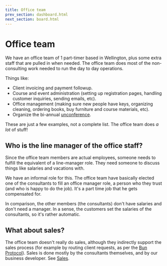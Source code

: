```yaml
---
title: Office team
prev_section: dashboard.html
next_section: board.html
---
```


Office team
===========

We have an office team of 1 part-timer based in Wellington, plus some extra staff that are pulled in when needed. The office team does most of the non-consulting work needed to run the day to day operations.

Things like:

-   Client invoicing and payment followup.
-   Course and event administration (setting up registration pages, handling customer inquiries, sending emails, etc).
-   Office management (making sure new people have keys, organizing cleaning, ordering books, buy furniture and course materials, etc).
-   Organize the bi-annual [unconference](unconference.html).

These are just a few examples, not a complete list. The office team does *a lot* of stuff!

Who is the line manager of the office staff?
--------------------------------------------

Since the office team members are actual employees, someone needs to fulfill the equivalent of a line-manager role. They need someone to discuss things like salaries and vacations with.

We have an informal role for this. The office team have basically elected one of the consultants to fill an office manager role, a person who they trust (and who is happy to do the job). It's a part time job that he gets compensated for.

In comparison, the other members (the consultants) don't have salaries and don't need a manager. In a sense, the customers set the salaries of the consultants, so it's rather automatic.

What about sales?
-----------------

The office team doesn't really do sales, although they indirectly support the sales process (for example by routing client requests, as per the [Bun Protocol](bun-protocol.html)). Sales is done mostly by the consultants themselves, and by our business developer. See [Sales](sales.html).
